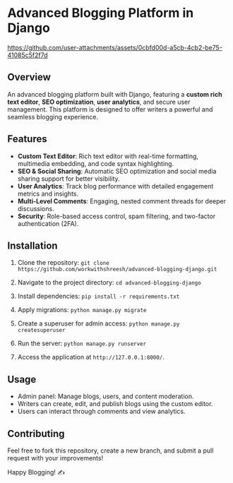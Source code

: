 
# Advanced Blogging Platform in Django


https://github.com/user-attachments/assets/0cbfd00d-a5cb-4cb2-be75-41085c5f2f7d


## Overview
An advanced blogging platform built with Django, featuring a **custom rich text editor**, **SEO optimization**, **user analytics**, and secure user management. This platform is designed to offer writers a powerful and seamless blogging experience.

## Features
- **Custom Text Editor**: Rich text editor with real-time formatting, multimedia embedding, and code syntax highlighting.
- **SEO & Social Sharing**: Automatic SEO optimization and social media sharing support for better visibility.
- **User Analytics**: Track blog performance with detailed engagement metrics and insights.
- **Multi-Level Comments**: Engaging, nested comment threads for deeper discussions.
- **Security**: Role-based access control, spam filtering, and two-factor authentication (2FA).

## Installation

1. Clone the repository:
   `git clone https://github.com/workwithshreesh/advanced-blogging-django.git`
   
2. Navigate to the project directory:
   `cd advanced-blogging-django`

3. Install dependencies:
   `pip install -r requirements.txt`

4. Apply migrations:
   `python manage.py migrate`

5. Create a superuser for admin access:
   `python manage.py createsuperuser`

6. Run the server:
   `python manage.py runserver`

7. Access the application at `http://127.0.0.1:8000/`.

## Usage
- Admin panel: Manage blogs, users, and content moderation.
- Writers can create, edit, and publish blogs using the custom editor.
- Users can interact through comments and view analytics.

## Contributing
Feel free to fork this repository, create a new branch, and submit a pull request with your improvements!



Happy Blogging! ✍️
